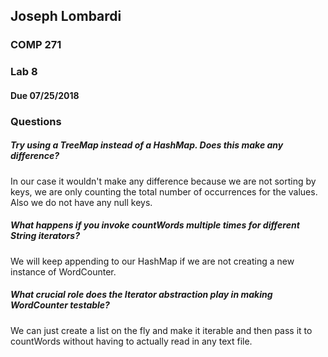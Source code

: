 ## Joseph Lombardi
### COMP 271
### Lab 8
#### Due 07/25/2018


### Questions

##### Try using a TreeMap instead of a HashMap. Does this make any difference?

   In our case it wouldn't make any difference because we are not sorting by keys, we are only counting the total number of occurrences for the values.  Also we do not have any null keys.

##### What happens if you invoke countWords multiple times for different String iterators?

   We will keep appending to our HashMap if we are not creating a new instance of WordCounter.
##### What crucial role does the Iterator abstraction play in making WordCounter testable?
   
   We can just create a list on the fly and make it iterable and then pass it to countWords without having to actually read in any text file.